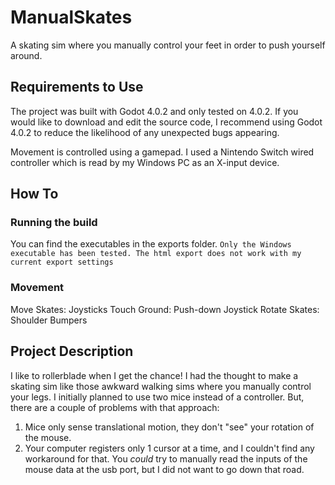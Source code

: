 # ManualSkates
A skating sim where you manually control your feet in order to push yourself around.

## Requirements to Use
The project was built with Godot 4.0.2 and only tested on 4.0.2. If you would like to download and edit the source code, I recommend using Godot 4.0.2 to reduce the likelihood of any unexpected bugs appearing.

Movement is controlled using a gamepad. I used a Nintendo Switch wired controller which is read by my Windows PC as an X-input device. 

## How To
### Running the build
You can find the executables in the exports folder. ```Only the Windows executable has been tested. The html export does not work with my current export settings```

### Movement
Move Skates: Joysticks
Touch Ground: Push-down Joystick
Rotate Skates: Shoulder Bumpers

## Project Description
I like to rollerblade when I get the chance! I had the thought to make a skating sim like those awkward walking sims where you manually control your legs. I initially planned to use two mice instead of a controller. But, there are a couple of problems with that approach:

 1. Mice only sense translational motion, they don't "see" your rotation of the mouse.
 2. Your computer registers only 1 cursor at a time, and I couldn't find any workaround for that. You *could* try to manually read the inputs of the mouse data at the usb port, but I did not want to go down that road.



